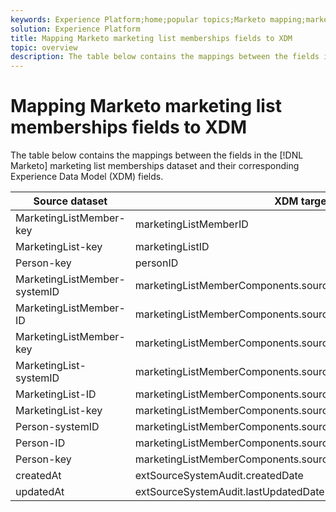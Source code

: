 ```yaml
---
keywords: Experience Platform;home;popular topics;Marketo mapping;marketo mapping;
solution: Experience Platform
title: Mapping Marketo marketing list memberships fields to XDM
topic: overview
description: The table below contains the mappings between the fields in the Marketo marketing list memberships dataset and their corresponding XDM fields.
---
```


# Mapping Marketo marketing list memberships fields to XDM

The table below contains the mappings between the fields in the [!DNL Marketo] marketing list memberships dataset and their corresponding Experience Data Model (XDM) fields.

| Source dataset | XDM target field |
| -------------- | ---------------- |
| MarketingListMember-key | marketingListMemberID |
| MarketingList-key | marketingListID |
| Person-key | personID |
| MarketingListMember-systemID | marketingListMemberComponents.sourceMarketingListMemberID.systemID |
| MarketingListMember-ID | marketingListMemberComponents.sourceMarketingListMemberID.ID |
| MarketingListMember-key | marketingListMemberComponents.sourceMarketingListMemberID.key |
| MarketingList-systemID | marketingListMemberComponents.sourceMarketingListID.systemID |
| MarketingList-ID | marketingListMemberComponents.sourceMarketingListID.ID |
| MarketingList-key | marketingListMemberComponents.sourceMarketingListID.key |
| Person-systemID | marketingListMemberComponents.sourcePersonID.systemID |
| Person-ID | marketingListMemberComponents.sourcePersonID.ID |
| Person-key | marketingListMemberComponents.sourcePersonID.key |
| createdAt | extSourceSystemAudit.createdDate |
| updatedAt | extSourceSystemAudit.lastUpdatedDate |
